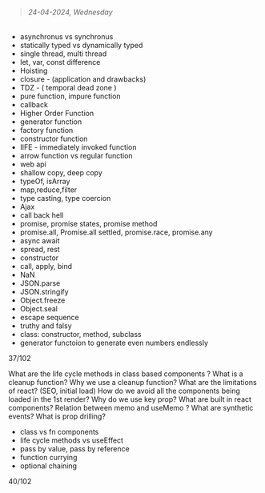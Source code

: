 > ###### 24-04-2024, Wednesday

- asynchronus vs synchronus
- statically typed vs dynamically typed
- single thread, multi thread
- let, var, const difference
- Hoisting
- closure - (application and drawbacks)
- TDZ - ( temporal dead zone )
- pure function, impure function
- callback
- Higher Order Function
- generator function
- factory function
- constructor function
- IIFE - immediately invoked function
- arrow function vs regular function
- web api
- shallow copy, deep copy
- typeOf, isArray
- map,reduce,filter
- type casting, type coercion
- Ajax
- call back hell
- promise, promise states, promise method
- promise.all, Promise.all settled,  promise.race, promise.any
- async await
- spread, rest 
- constructor
- call, apply, bind
- NaN
- JSON.parse
- JSON.stringify
- Object.freeze
- Object.seal
- escape sequence
- truthy and falsy
- class: constructor, method, subclass
- generator functoion to generate even numbers endlessly

37/102

What are the life cycle methods in class based components ?
What is a cleanup function?
Why we use a cleanup function?
What are the limitations of react? (SEO, initial load)
How do we avoid all the components being loaded in the 1st render?
Why do we use key prop?
What are built in react components?
Relation between memo and useMemo ?
What are synthetic events?
What is prop drilling?
- class vs fn components
- life cycle methods vs useEffect
- pass by value, pass by reference
- function currying
- optional chaining

40/102